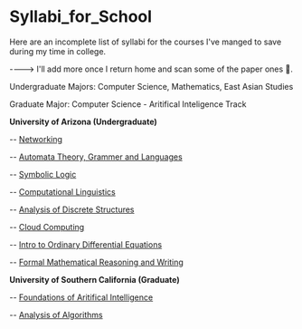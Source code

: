 # Syllabi_for_School

Here are an incomplete list of syllabi for the courses I've manged to save during my time in college. 

----> I'll add more once I return home and scan some of the paper ones 🙂.

Undergraduate Majors: Computer Science, Mathematics, East Asian Studies

Graduate Major: Computer Science - Aritifical Inteligence Track


**University of Arizona (Undergraduate)**


-- [Networking](/CSC%20425%20-%20Networking_Syllabus.pdf)

-- [Automata Theory, Grammer and Languages](/CSC%20473-%20Automata%20Grammer%20and%20Languages.pdf)

-- [Symbolic Logic](/CSC401A-Symbolic%20Logic%20-%20Syllabus.pdf)

-- [Computational Linguistics](/CSC538-Graduate%20Computational%20Linguistics.pdf)

-- [Analysis of Discrete Structures](/CSc%20345%20Analysis%20of%20Algorithms%20-%20Spring%202020%20Syllabus.pdf)

-- [Cloud Computing](/Cloud-Computing-Syllabus.pdf)

-- [Intro to Ordinary Differential Equations](/Math254%20-Ordinary-Diffeq-Syllabus.pdf)

-- [Formal Mathematical Reasoning and Writing](/Math323-Formal%20Logic%20and%20Proofs%20Syllabus.pdf)


**University of Southern California (Graduate)**


-- [Foundations of Aritifical Intelligence](/CSCI-561-AI_Syllabus.pdf)

-- [Analysis of Algorithms](/CSCI-570-%20Algorithms%20-syllabus%20Fall%202021.pdf)


